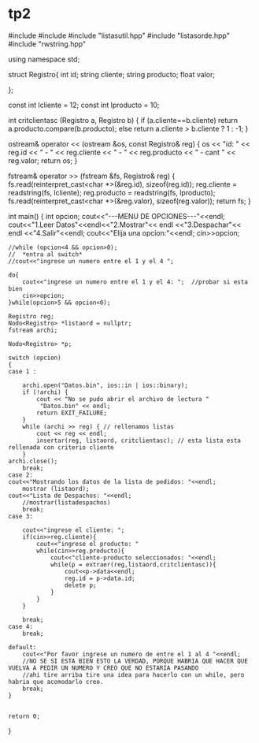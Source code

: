 # tp2
#include <iostream>
#include <fstream>
#include "listasutil.hpp"
#include "listasorde.hpp"
#include "rwstring.hpp"

using namespace std;

struct Registro{
    int id;
    string cliente;
    string producto;
    float valor;

};

const int lcliente = 12;
const int lproducto = 10;

int critclientasc (Registro a, Registro b)
{
    if (a.cliente==b.cliente)
        return a.producto.compare(b.producto);
    else 
        return a.cliente > b.cliente ? 1 : -1;
} 

ostream& operator << (ostream &os, const Registro& reg)
{
	os << "id: " << reg.id << " - " << reg.cliente << " - " << reg.producto
	   << " - cant " << reg.valor;
	return os;
}

fstream& operator >> (fstream &fs, Registro& reg)
{
	fs.read(reinterpret_cast<char *>(&reg.id), sizeof(reg.id));
	reg.cliente = readstring(fs, lcliente);
	reg.producto = readstring(fs, lproducto);
	fs.read(reinterpret_cast<char *>(&reg.valor), sizeof(reg.valor));
	return fs;
}

int main() {
    int opcion;
	cout<<"---MENU DE OPCIONES---"<<endl;
	cout<<"1.Leer Datos"<<endl<<"2.Mostrar"<< endl <<"3.Despachar"<< endl <<"4.Salir"<<endl;
	cout<<"Elija una opcion:"<<endl;
	cin>>opcion;
	
	//while (opcion<4 && opcion>0);
	//	*entra al switch*
	//cout<<"ingrese un numero entre el 1 y el 4 ";
	
	do{
	    cout<<"ingrese un numero entre el 1 y el 4: ";  //probar si esta bien 
	    cin>>opcion;	
	}while(opcion>5 && opcion<0);
	
	Registro reg;
	Nodo<Registro> *listaord = nullptr;
    fstream archi;
	  
	Nodo<Registro> *p;
	  
	switch (opcion)
	{
	case 1 :

		archi.open("Datos.bin", ios::in | ios::binary);
		if (!archi) {
			cout << "No se pudo abrir el archivo de lectura "
		     "Datos.bin" << endl;
			return EXIT_FAILURE;
		}
		while (archi >> reg) { // rellenamos listas
			cout << reg << endl;
			insertar(reg, listaord, critclientasc); // esta lista esta rellenada con criterio cliente
		}
	archi.close();
		break;
	case 2:
	cout<<"Mostrando los datos de la lista de pedidos: "<<endl;
		mostrar (listaord);
	cout<<"Lista de Despachos: "<<endl;
		//mostrar(listadespachos)
		break;
	case 3:
		
	    cout<<"ingrese el cliente: ";
	    if(cin>>reg.cliente){
	    	cout<<"ingrese el producto: "
	    	while(cin>>reg.producto){
	    		cout<<"cliente-producto seleccionados: "<<endl;
	    		while(p = extraer(reg,listaord,critclientasc)){
	    			cout<<p->data<<endl;
	    			reg.id = p->data.id;
	    			delete p;
				}
			}
		}
	    
		break;
	case 4:
		break;
	
	default:
		cout<<"Por favor ingrese un numero de entre el 1 al 4 "<<endl;
		//NO SE SI ESTA BIEN ESTO LA VERDAD, PORQUE HABRIA QUE HACER QUE VUELVA A PEDIR UN NUMERO Y CREO QUE NO ESTARIA PASANDO
		//ahi tire arriba tire una idea para hacerlo con un while, pero habria que acomodarlo creo.
		break;
	}
    

    return 0;
}
